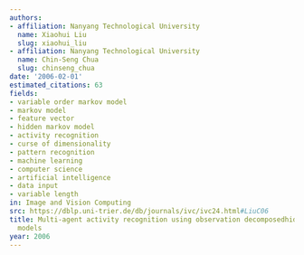 ```yaml
---
authors:
- affiliation: Nanyang Technological University
  name: Xiaohui Liu
  slug: xiaohui_liu
- affiliation: Nanyang Technological University
  name: Chin-Seng Chua
  slug: chinseng_chua
date: '2006-02-01'
estimated_citations: 63
fields:
- variable order markov model
- markov model
- feature vector
- hidden markov model
- activity recognition
- curse of dimensionality
- pattern recognition
- machine learning
- computer science
- artificial intelligence
- data input
- variable length
in: Image and Vision Computing
src: https://dblp.uni-trier.de/db/journals/ivc/ivc24.html#LiuC06
title: Multi-agent activity recognition using observation decomposedhidden Markov
  models
year: 2006
---
```

